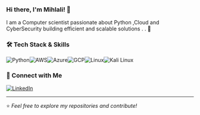 ### Hi there, I'm **Mihlali**! 👋


I am a Computer scientist passionate about Python ,Cloud and CyberSecurity building efficient and scalable solutions . . 🚀

### 🛠️ Tech Stack & Skills
![Python](https://img.shields.io/badge/Python-3776AB?style=for-the-badge&logo=python&logoColor=white)![AWS](https://img.shields.io/badge/AWS-232F3E?style=for-the-badge&logo=amazon-aws&logoColor=white)![Azure](https://img.shields.io/badge/Azure-0078D4?style=for-the-badge&logo=microsoft-azure&logoColor=white)![GCP](https://img.shields.io/badge/GCP-4285F4?style=for-the-badge&logo=google-cloud&logoColor=white)![Linux](https://img.shields.io/badge/Linux-FCC624?style=for-the-badge&logo=linux&logoColor=black)![Kali Linux](https://img.shields.io/badge/Kali%20Linux-557C94?style=for-the-badge&logo=kalilinux&logoColor=white)



  



### 🔗 Connect with Me

[![LinkedIn](https://img.shields.io/badge/LinkedIn-0077B5?style=for-the-badge&logo=linkedin&logoColor=white)](https://www.linkedin.com/in/mihlali-nonyukela/)  
 

---
⭐️ _Feel free to explore my repositories and contribute!_

 
